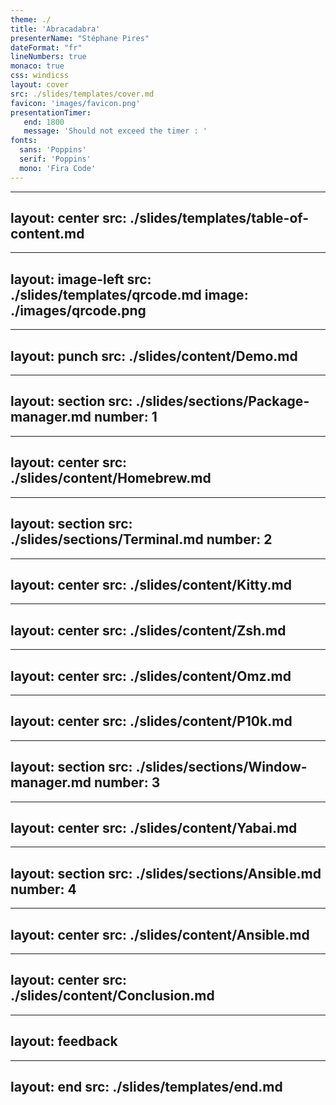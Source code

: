 ```yaml
---
theme: ./
title: 'Abracadabra'
presenterName: "Stéphane Pires"
dateFormat: "fr"
lineNumbers: true
monaco: true
css: windicss
layout: cover
src: ./slides/templates/cover.md
favicon: 'images/favicon.png'
presentationTimer:
   end: 1800
   message: 'Should not exceed the timer : '
fonts: 
  sans: 'Poppins'
  serif: 'Poppins'
  mono: 'Fira Code'
---
```


---
layout: center
src: ./slides/templates/table-of-content.md
---

---
layout: image-left
src: ./slides/templates/qrcode.md
image: ./images/qrcode.png
---

---
layout: punch
src: ./slides/content/Demo.md
---

---
layout: section
src: ./slides/sections/Package-manager.md
number: 1
---

---
layout: center
src: ./slides/content/Homebrew.md
---

---
layout: section
src: ./slides/sections/Terminal.md
number: 2
---

---
layout: center
src: ./slides/content/Kitty.md
---

---
layout: center
src: ./slides/content/Zsh.md
---

---
layout: center
src: ./slides/content/Omz.md
---

---
layout: center
src: ./slides/content/P10k.md
---

---
layout: section
src: ./slides/sections/Window-manager.md
number: 3
---

---
layout: center
src: ./slides/content/Yabai.md
---


---
layout: section
src: ./slides/sections/Ansible.md
number: 4
---


---
layout: center
src: ./slides/content/Ansible.md
---

---
layout: center
src: ./slides/content/Conclusion.md
---


---
layout: feedback
---


---
layout: end
src: ./slides/templates/end.md
---


